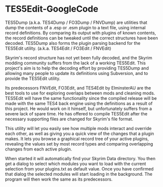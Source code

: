 # TES5Edit-GoogleCode
TES5Dump (a.k.a. TES4Dump / FO3Dump / FNVDump) are utilities that dump the contents of a .esp or .esm plugin to a text file, using internal record definitions. By comparing its output with plugins of known contents, the record definitions can be tweaked until the correct structures have been decoded. TES5Dump also forms the plugin parsing backend for the TES5Edit utility. (a.k.a. TES4Edit / FO3Edit / FNVEdit)

Skyrim's record structure has not yet been fully decoded, and the Skyrim modding community suffers from the lack of a working TES5Edit. This project's aim is to help the decoding effort by providing TES5Dump and allowing many people to update its definitions using Subversion, and to provide the TES5Edit utility. 

Its predecessors FNVEdit, FO3Edit, and TES4Edit by ElminsterAU are the best tools to use for exploring overlaps between mods and cleaning mods. TES5Edit will have the same functionality since the compiled release will be made with the same TES4 back engine using the definitions as a result of this project. He would work on it himself, but unfortunately suffers from a severe lack of spare time. He has offered to compile TES5Edit after the necessary supporting files are changed for Skyrim's file format. 

This utility will let you easily see how multiple mods interact and override each other, as well as giving you a quick view of the changes that a plugin makes. It lets you browse a graphical record tree of your active plugins, revealing the values set by most record types and comparing overlapping changes from each active plugin.

When started it will automatically find your Skyrim Data directory. You then get a dialog to select which modules you want to load with the current selection from your plugins.txt as default value. Once you have confirmed that dialog the selected modules will start loading in the background. The program will then work the same as its predecessors.
